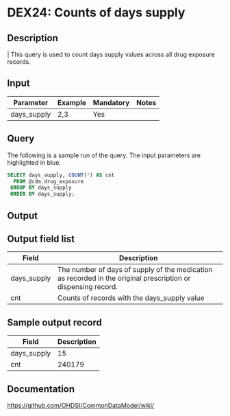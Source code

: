 <!---
Group:drug exposure
Name:DEX24 Counts of days supply
Author:Patrick Ryan
CDM Version: 5.0
-->

# DEX24: Counts of days supply

## Description
| This query is used to count days supply values across all drug exposure records.

## Input

|  Parameter |  Example |  Mandatory |  Notes |
| --- | --- | --- | --- |
| days_supply | 2,3 | Yes |   |

## Query
The following is a sample run of the query. The input parameters are highlighted in  blue.  

```sql
SELECT days_supply, COUNT(*) AS cnt
  FROM @cdm.drug_exposure
 GROUP BY days_supply
 ORDER BY days_supply;
```

## Output

## Output field list

|  Field |  Description |
| --- | --- |
| days_supply | The number of days of supply of the medication as recorded in the original prescription or dispensing record. |
| cnt | Counts of records with the days_supply value |

## Sample output record

|  Field |  Description |
| --- | --- |
| days_supply |  15 |
| cnt |  240179 |

## Documentation
https://github.com/OHDSI/CommonDataModel/wiki/
